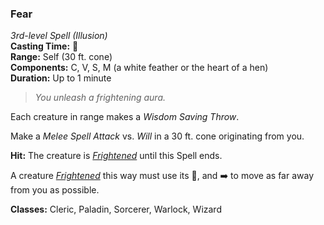 ### Fear  
*3rd-level Spell (Illusion)*  
**Casting Time:** 🔷  
**Range:** Self (30 ft. cone)  
**Components:** C, V, S, M (a white feather or the heart of a hen)  
**Duration:** Up to 1 minute  

> *You unleash a frightening aura.*

Each creature in range makes a *Wisdom Saving Throw*.

Make a *Melee Spell Attack* vs. *Will* in a 30 ft. cone originating from you.

**Hit:** The creature is *[Frightened]* until this Spell ends.  

A creature *[Frightened]* this way must use its 🔷, and ➡️ to move as far away from you as possible.

**Classes:** Cleric, Paladin, Sorcerer, Warlock, Wizard

[Frightened]: ../../Rules/Conditions/Frightened.md
